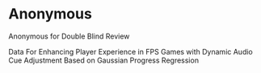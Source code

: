 # Anonymous
Anonymous for Double Blind Review

Data For Enhancing Player Experience in FPS Games with Dynamic Audio Cue Adjustment Based on Gaussian Progress Regression
